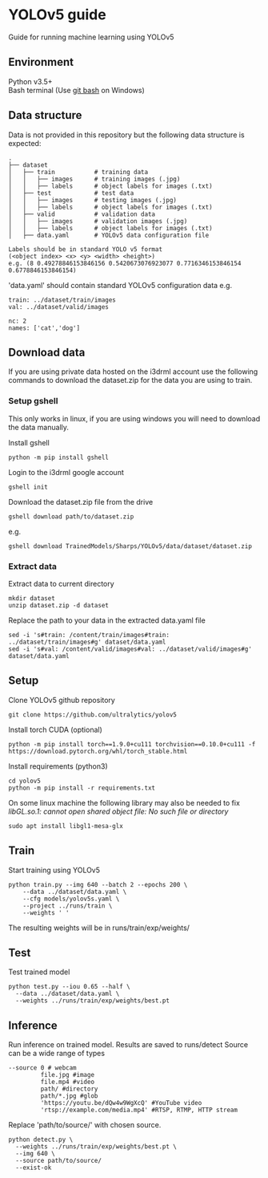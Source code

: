 # YOLOv5 guide
Guide for running machine learning using YOLOv5

## Environment
Python v3.5+  
Bash terminal (Use [git bash](https://git-scm.com/downloads) on Windows)

## Data structure
Data is not provided in this repository but the following data structure is expected:
```
.
├── dataset
│   ├── train           # training data
│   │   ├── images      # training images (.jpg)
│   │   ├── labels      # object labels for images (.txt)
│   ├── test            # test data
│   │   ├── images      # testing images (.jpg)
│   │   ├── labels      # object labels for images (.txt)
│   ├── valid           # validation data
│   │   ├── images      # validation images (.jpg)
│   │   ├── labels      # object labels for images (.txt)
│   ├── data.yaml       # YOLOv5 data configuration file
```
```
Labels should be in standard YOLO v5 format  
(<object index> <x> <y> <width> <height>) 
e.g. (8 0.49278846153846156 0.5420673076923077 0.7716346153846154 0.6778846153846154)
```
'data.yaml' should contain standard YOLOv5 configuration data e.g.
```
train: ../dataset/train/images
val: ../dataset/valid/images

nc: 2
names: ['cat','dog']
```

## Download data
If you are using private data hosted on the i3drml account use the following commands to download the dataset.zip for the data you are using to train.  

### Setup gshell
This only works in linux, if you are using windows you will need to download the data manually.  

Install gshell
```
python -m pip install gshell
```
Login to the i3drml google account
```
gshell init 
```
Download the dataset.zip file from the drive
```
gshell download path/to/dataset.zip
```
e.g.
```
gshell download TrainedModels/Sharps/YOLOv5/data/dataset/dataset.zip
```
### Extract data
Extract data to current directory
```
mkdir dataset
unzip dataset.zip -d dataset
```
Replace the path to your data in the extracted data.yaml file
```
sed -i 's#train: /content/train/images#train: ../dataset/train/images#g' dataset/data.yaml
sed -i 's#val: /content/valid/images#val: ../dataset/valid/images#g' dataset/data.yaml
```

## Setup
Clone YOLOv5 github repository
```
git clone https://github.com/ultralytics/yolov5
```
Install torch CUDA (optional)
```
python -m pip install torch==1.9.0+cu111 torchvision==0.10.0+cu111 -f https://download.pytorch.org/whl/torch_stable.html
```
Install requirements (python3)
```
cd yolov5
python -m pip install -r requirements.txt
```
On some linux machine the following library may also be needed to fix  
*libGL.so.1: cannot open shared object file: No such file or directory*
```
sudo apt install libgl1-mesa-glx
```

## Train
Start training using YOLOv5
```
python train.py --img 640 --batch 2 --epochs 200 \
    --data ../dataset/data.yaml \
    --cfg models/yolov5s.yaml \
    --project ../runs/train \
    --weights ' '
```
The resulting weights will be in runs/train/exp/weights/

## Test
Test trained model
```
python test.py --iou 0.65 --half \
  --data ../dataset/data.yaml \
  --weights ../runs/train/exp/weights/best.pt
```

## Inference
Run inference on trained model. Results are saved to runs/detect
Source can be a wide range of types
```
--source 0 # webcam
         file.jpg #image
         file.mp4 #video
         path/ #directory
         path/*.jpg #glob
         'https://youtu.be/dQw4w9WgXcQ' #YouTube video
         'rtsp://example.com/media.mp4' #RTSP, RTMP, HTTP stream
```
Replace 'path/to/source/' with chosen source.
```
python detect.py \ 
  --weights ../runs/train/exp/weights/best.pt \
  --img 640 \
  --source path/to/source/
  --exist-ok
```
